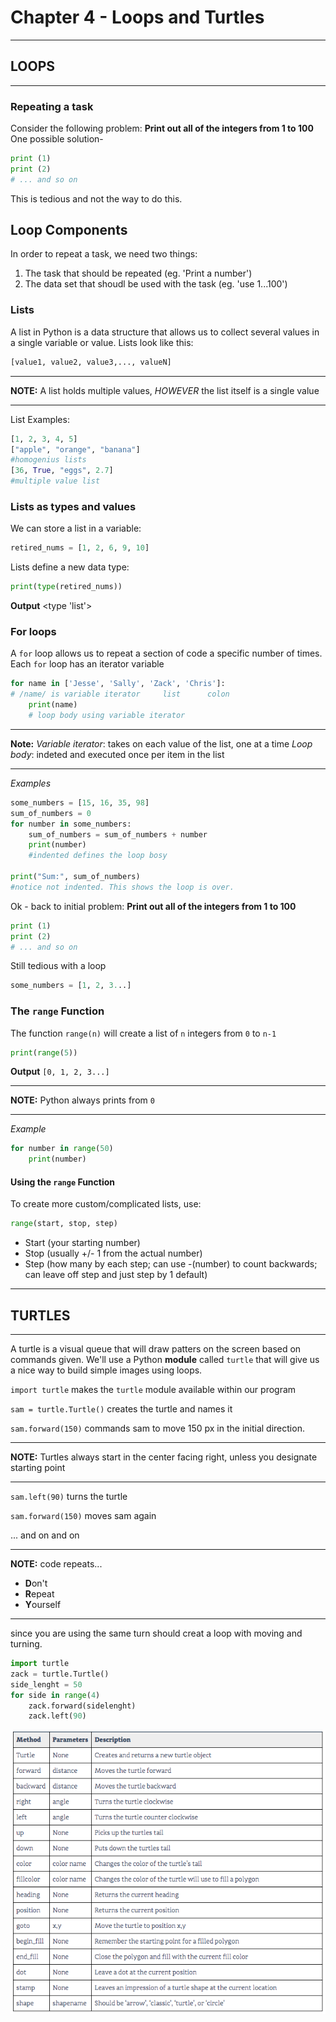 # Chapter 4 - Loops and Turtles

___
## LOOPS
___

### Repeating a task
Consider the following problem: 
**Print out all of the integers from 1 to 100**
One possible solution-
``` python
print (1)
print (2)
# ... and so on
```
This is tedious and not the way to do this.

## Loop Components
In order to repeat a task, we need two things:
1. The task that should be repeated (eg. 'Print a number')
2. The data set that shoudl be used with the task (eg. 'use 1...100')

### Lists
A list in Python is a data structure that allows us to collect several values in a  single variable or value.
Lists look like this:
``` python
[value1, value2, value3,..., valueN]
```
___
**NOTE:** A list holds multiple values, *HOWEVER* the list itself is a single value
___

List Examples:
``` python
[1, 2, 3, 4, 5]
["apple", "orange", "banana"]
#homogenius lists
[36, True, "eggs", 2.7]
#multiple value list
```

### Lists as types and values
We can store a list in a variable:
``` python
retired_nums = [1, 2, 6, 9, 10]
```
Lists define a new data type:
``` python
print(type(retired_nums))
```
**Output**
<type 'list'>

### For loops
A `for` loop allows us to repeat a section of code a specific number of times.
Each `for` loop has an iterator variable 

``` python
for name in ['Jesse', 'Sally', 'Zack', 'Chris']:
# /name/ is variable iterator     list      colon
    print(name)
    # loop body using variable iterator
```
___
**Note:** 
*Variable iterator*: takes on each value of the list, one at a time
*Loop body*: indeted and executed once per item in the list
___

*Examples*

``` python
some_numbers = [15, 16, 35, 98]
sum_of_numbers = 0
for number in some_numbers:
    sum_of_numbers = sum_of_numbers + number
    print(number)
    #indented defines the loop bosy

print("Sum:", sum_of_numbers)
#notice not indented. This shows the loop is over.
```

Ok - back to initial problem: 
**Print out all of the integers from 1 to 100**
``` python
print (1)
print (2)
# ... and so on
```
Still tedious with a loop
``` python
some_numbers = [1, 2, 3...]
```
### The `range` Function

The function `range(n)` will create a list of `n` integers from `0` to `n-1`
```python
print(range(5))
```
**Output** `[0, 1, 2, 3...]`
___
**NOTE:**
Python always prints from `0`
___

*Example*
```python
for number in range(50)
    print(number)
```
#### Using the `range` Function
To create more custom/complicated lists, use:
```python
range(start, stop, step)
```
* Start (your starting number)
* Stop (usually +/- 1 from the actual number)
* Step (how many by each step; can use -(number) to count backwards; can leave off step and just step by 1 default)
___
## TURTLES
___

A turtle is a visual queue that will draw patters on the screen based on commands given.
We'll use a Python **module** called `turtle` that will give us a nice way to build simple images using loops.

`import turtle` makes the `turtle` module available within our program

`sam = turtle.Turtle()` creates the turtle and names it

`sam.forward(150)` commands sam to move 150 px in the initial direction. 
___
**NOTE:** Turtles always start in the center facing right, unless you designate starting point
___
`sam.left(90)` turns the turtle 

`sam.forward(150)` moves sam again

... and on and on

---
**NOTE:** code repeats... 
* **D**on't
* **R**epeat
* **Y**ourself
___
since you are using the same turn should creat a loop with moving and turning.

```python
import turtle
zack = turtle.Turtle()
side_lenght = 50
for side in range(4)
    zack.forward(sidelenght)
    zack.left(90)
```

![turtles](figs/turtles.png)



